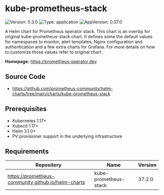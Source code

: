 

# kube-prometheus-stack

![Version: 0.3.0](https://img.shields.io/badge/Version-0.3.0-informational?style=flat-square) ![Type: application](https://img.shields.io/badge/Type-application-informational?style=flat-square) ![AppVersion: 0.57.0](https://img.shields.io/badge/AppVersion-0.57.0-informational?style=flat-square)

A Helm chart for Prometheus operator stack. This chart is an overlay for original kube-prometheus-stack chart. It defines some the default values for namespaces to monitor, alert templates, Nginx configuration and authentication and a few extra charts for Grafana. For more details on how to customize those values refer to original chart.

**Homepage:** <https://prometheus-operator.dev>

## Source Code

* <https://github.com/prometheus-community/helm-charts/tree/main/charts/kube-prometheus-stack>

## Prerequisites
* Kubernetes 1.17+
* Kubectl 1.17+
* Helm 3.1.0+
* PV provisioner support in the underlying infrastructure

## Requirements

| Repository | Name | Version |
|------------|------|---------|
| https://prometheus-community.github.io/helm-charts | kube-prometheus-stack | 37.2.0 |
